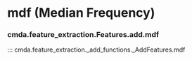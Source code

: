 # mdf (Median Frequency)

### cmda.feature_extraction.Features.add.mdf 
::: cmda.feature_extraction._add_functions._AddFeatures.mdf